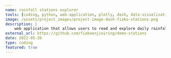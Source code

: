 ```yaml
---
name: rainfall stations explorer
tools: [coding, python, web-application, plotly, dash, data-visualization, fiakoengineering]
image: /assets/project_images/project-image-dash-fiako-stations.png
description: |
    web application that allows users to read and explore daily rainfall data stored in HDF5 files. With interactive visualization features, users can discover new insights and trends in the data from various rainfall stations.
external_url: https://github.com/fiakoenjiniring/demo-stations
date: 2022-05-26
type: coding
featured: true
---
```

